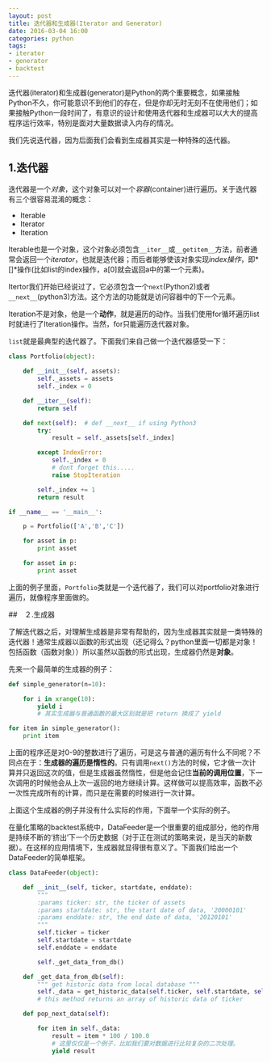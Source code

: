```yaml
---
layout: post
title: 迭代器和生成器(Iterator and Generator)
date: 2016-03-04 16:00
categories: python
tags:
- iterator
- generator
- backtest
---
```


迭代器(iterator)和生成器(generator)是Python的两个重要概念，如果接触Python不久，你可能意识不到他们的存在，但是你却无时无刻不在使用他们；如果接触Python一段时间了，有意识的设计和使用迭代器和生成器可以大大的提高程序运行效率，特别是面对大量数据读入内存的情况。

我们先说迭代器，因为后面我们会看到生成器其实是一种特殊的迭代器。

## 1.迭代器

迭代器是一个*对象*，这个对象可以对一个*容器*(container)进行遍历。关于迭代器有三个很容易混淆的概念：

- Iterable
- Iterator
- Iteration

Iterable也是一个对象，这个对象必须包含`__iter__`或`__getitem__`方法，前者通常会返回一个*iterator*，也就是迭代器；而后者能够使该对象实现*index操作*，即*[]*操作(比如list的index操作，a[0]就会返回a中的第一个元素)。

Itertor我们开始已经说过了，它必须包含一个`next`(Python2)或者`__next__`(python3)方法。这个方法的功能就是访问容器中的下一个元素。

Iteration不是对象，他是一个**动作**，就是遍历的动作。当我们使用for循环遍历list时就进行了Iteration操作。当然，for只能遍历迭代器对象。

`list`就是最典型的迭代器了。下面我们来自己做一个迭代器感受一下：

``` Python
class Portfolio(object):
    
    def __init__(self, assets):
        self._assets = assets
        self._index = 0

    def __iter__(self):
        return self

    def next(self):  # def __next__ if using Python3
        try:
            result = self._assets[self._index]

        except IndexError:
            self._index = 0
            # dont forget this.....
            raise StopIteration

        self._index += 1
        return result

if __name__ == '__main__':

    p = Portfolio(['A','B','C'])

    for asset in p:
        print asset

    for asset in p:
        print asset
```

上面的例子里面，`Portfolio`类就是一个迭代器了，我们可以对portfolio对象进行遍历，就像程序里面做的。


##　２.生成器

了解迭代器之后，对理解生成器是非常有帮助的，因为生成器其实就是一类特殊的迭代器！通常生成器以函数的形式出现（还记得么？python里面一切都是对象！包括函数（函数对象））所以虽然以函数的形式出现，生成器仍然是**对象**。

先来一个最简单的生成器的例子：

```Python
def simple_generator(n=10):

    for i in xrange(10):
        yield i
		# 其实生成器与普通函数的最大区别就是把 return 换成了 yield

for item in simple_generator():
    print item
```

上面的程序还是对0-9的整数进行了遍历，可是这与普通的遍历有什么不同呢？不同点在于：**生成器的遍历是惰性的**。只有调用`next()`方法的时候，它才做一次计算并只返回这次的值，但是生成器虽然惰性，但是他会记住**当前的调用位置**，下一次调用的时候他会从上次一返回的地方继续计算。这样做可以提高效率，函数不必一次性完成所有的计算，而只是在需要的时候进行一次计算。

上面这个生成器的例子并没有什么实际的作用，下面举一个实际的例子。

在量化策略的backtest系统中，DataFeeder是一个很重要的组成部分，他的作用是持续不断的‘挤出’下一个历史数据（对于正在测试的策略来说，是当天的新数据）。在这样的应用情境下，生成器就显得很有意义了。下面我们给出一个DataFeeder的简单框架。

```python
class DataFeeder(object):

    def __init__(self, ticker, startdate, enddate):
        """ 
        :params ticker: str, the ticker of assets
        :params startdate: str, the start date of data, '20000101'
        :params enddate: str, the end date of data, '20120101'
        """
        self.ticker = ticker
        self.startdate = startdate
        self.enddate = enddate

        self._get_data_from_db()

    def _get_data_from_db(self):
        """ get historic data from local database """
        self._data = get_historic_data(self.ticker, self.startdate, self.enddate)
        # this method returns an array of historic data of ticker

    def pop_next_data(self):

        for item in self._data:
            result = item * 100 / 100.0
			# 这里仅仅是一个例子，比如我们要对数据进行比较复杂的二次处理。
            yield result
```


